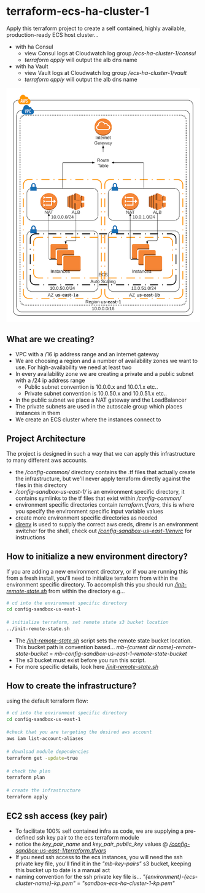 # terraform-ecs-ha-cluster-1

Apply this terraform project to create a self contained, highly available, production-ready ECS host cluster...
- with ha Consul
    - view Consul logs at Cloudwatch log group */ecs-ha-cluster-1/consul*
    - *terraform apply* will output the alb dns name 
- with ha Vault
    - view Vault logs at Cloudwatch log group */ecs-ha-cluster-1/vault*
    - *terraform apply* will output the alb dns name

![ECS infra](img/ecs-infra.png)

## What are we creating?

* VPC with a /16 ip address range and an internet gateway
* We are choosing a region and a number of availability zones we want to use. For high-availability we need at least two
* In every availability zone we are creating a private and a public subnet with a /24 ip address range
  * Public subnet convention is 10.0.0.x and 10.0.1.x etc..
  * Private subnet convention is 10.0.50.x and 10.0.51.x etc..
* In the public subnet we place a NAT gateway and the LoadBalancer
* The private subnets are used in the autoscale group which places instances in them
* We create an ECS cluster where the instances connect to

## Project Architecture

The project is designed in such a way that we can apply this infrastructure to many different aws accounts.
- the */config-common/* directory contains the .tf files that actually create the infrastructure, but we'll never apply terraform directly against the files in this directory
- */config-sandbox-us-east-1/* is an environment specific directory, it contains symlinks to the tf files that exist within */config-common/*
- environment specific directories contain *terraform.tfvars*, this is where you specify the environment specific input variable values
- create more environment specific directories as needed
- [direnv](https://direnv.net/) is used to supply the correct aws creds, direnv is an environment switcher for the shell, check out [*/config-sandbox-us-east-1/envrc*](config-sandbox-us-east-1/envrc) for instructions

## How to initialize a new environment directory?

If you are adding a new environment directory, or if you are running this from a fresh install, you'll need to initialize terraform from within the environment specific directory. To accomplish this
you should run [*/init-remote-state.sh*](/init-remote-state.sh) from within the directory e.g...

```bash
# cd into the environment specific directory
cd config-sandbox-us-east-1

# initialize terraform, set remote state s3 bucket location
../init-remote-state.sh
```

- The [*/init-remote-state.sh*](/init-remote-state.sh) script sets the remote state bucket location. This bucket path is convention based... 
*mb-{current dir name}-remote-state-bucket* = *mb-config-sandbox-us-east-1-remote-state-bucket*
- The s3 bucket must exist before you run this script.
- For more specific details, look here [*/init-remote-state.sh*](/init-remote-state.sh)

## How to create the infrastructure?

using the default terraform flow:

```bash
# cd into the environment specific directory
cd config-sandbox-us-east-1

#check that you are targeting the desired aws account
aws iam list-account-aliases 

# download module dependencies
terraform get -update=true

# check the plan
terraform plan

# create the infrastructure
terraform apply
```

## EC2 ssh access (key pair)

- To facilitate 100% self contained infra as code, we are supplying a pre-defined ssh key pair to the ecs terraform module
- notice the *key_pair_name* and *key_pair_public_key* values @ [*/config-sandbox-us-east-1/terraform.tfvars*](/config-sandbox-us-east-1/terraform.tfvars)
- If you need ssh access to the ecs instances, you will need the ssh private key file, you'll find it in the *"mb-key-pairs"* s3 bucket,
keeping this bucket up to date is a manual act
- naming convention for the ssh private key file is... *"{environment}-{ecs-cluster-name}-kp.pem"* = *"sandbox-ecs-ha-cluster-1-kp.pem"* 
 